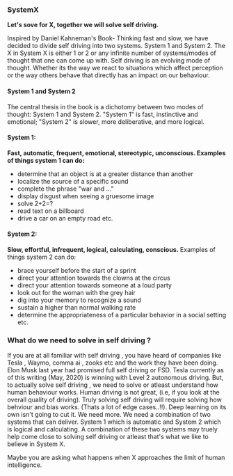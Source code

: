 ### SystemX

**Let's sove for X, together we will solve self driving.**

Inspired by Daniel Kahneman's Book- Thinking fast and slow, we have decided to divide self driving into two systems. System 1 and System 2. 
The X in System X is either 1 or 2 or any infinite number of systems/modes of thought that one can come up with. Self driving is an evolving 
mode of thought. Whether its the way we react to situations which affect perception or the way others behave that directly has an impact on our 
behaviour. 

#### System 1 and System 2

The central thesis in the book is a dichotomy between two modes of thought: System 1 and System 2.
"System 1" is fast, instinctive and emotional; "System 2" is slower, more deliberative, and more logical.

#### System 1:
**Fast, automatic, frequent, emotional, stereotypic, unconscious. Examples of things system 1 can do:**
- determine that an object is at a greater distance than another
- localize the source of a specific sound
- complete the phrase "war and ..."
- display disgust when seeing a gruesome image
- solve 2+2=?
- read text on a billboard
- drive a car on an empty road etc.

#### System 2:
**Slow, effortful, infrequent, logical, calculating, conscious.**
Examples of things system 2 can do:
- brace yourself before the start of a sprint
- direct your attention towards the clowns at the circus
- direct your attention towards someone at a loud party
- look out for the woman with the grey hair
- dig into your memory to recognize a sound
- sustain a higher than normal walking rate
- determine the appropriateness of a particular behavior in a social setting etc.

### What do we need to solve in self driving ?

If you are at all familiar with self driving , you have heard of companies like Tesla , Waymo, comma ai , zooks etc and the work
they have been doing. Elon Musk last year had promised full self driving or FSD. Tesla currently as of this writing (May, 2020) is winning 
with Level 2 autonomous driving. But, to actually solve self driving , we need to solve or atleast understand how human behaviour works. 
Human driving is not great, (i.e, if you look at the overall quality of driving). Truly solving self driving will require solving how behviour and
bias works. (Thats a lot of edge cases..!!). Deep learning on its own isn't going to cut it. We need more. We need a combination of two systems
that can deliver. System 1 which is automatic and System 2 which is logical and calculating. A combination of these two systems may truely 
help come close to solving self driving or atleast that's what we like to believe in System X.



Maybe you are asking what happens when X approaches the limit of human intelligence. 
